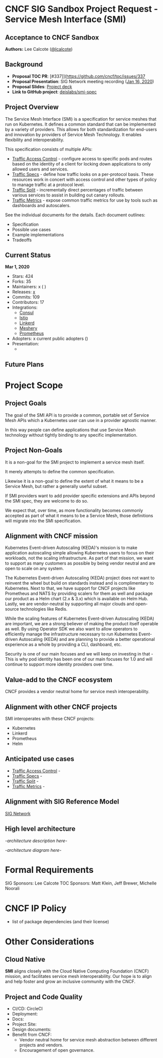 # CNCF SIG Sandbox Project Request - Service Mesh Interface (SMI)

## Acceptance to CNCF Sandbox

**Authors:** Lee Calcote ([@lcalcote](https://twitter.com/lcalcote))

## Background

- **Proposal TOC PR**: [#337]](https://github.com/cncf/toc/issues/337
- **Proposal Presentation**: SIG Network meeting recording ([Jan 16, 2020](https://youtu.be/1eOrDXUrS-k))
- **Proposal Slides**: [Project deck](https://docs.google.com/presentation/d/11MssWPEyolaZwmJfg7sKE2BwSnGsmrXR3tdCscwf-WA/edit?usp=sharing)
- **Link to GitHub project**: [deislabs/smi-spec](https://github.com/deislabs/smi-spec)

## Project Overview

The Service Mesh Interface (SMI) is a specification for service meshes that run on Kubernetes. 
It defines a common standard that can be implemented by a variety of providers. This allows for both standardization for end-users and innovation by providers of Service Mesh Technology. It enables flexibility and interoperability.

This specification consists of multiple APIs:

- [Traffic Access Control](https://github.com/deislabs/smi-spec/blob/master/traffic-access-control.md) - configure access to specific pods and routes based on the identity of a client for locking down applications to only allowed users and services.
- [Traffic Specs](https://github.com/deislabs/smi-spec/blob/master/traffic-specs.md) - define how traffic looks on a per-protocol basis. These resources work in concert with access control and other types of policy to manage traffic at a protocol level.
- [Traffic Split](https://github.com/deislabs/smi-spec/blob/master/traffic-split.md) - incrementally direct percentages of traffic between various services to assist in building out canary rollouts.
- [Traffic Metrics](https://github.com/deislabs/smi-spec/blob/master/traffic-metrics.md) - expose common traffic metrics for use by tools such as dashboards and autoscalers.

See the individual documents for the details. Each document outlines:

- Specification
- Possible use cases
- Example implementations
- Tradeoffs

## Current Status

__Mar 1, 2020__

- Stars: 424
- Forks: 35
- Maintainers: x ( )
- Releases: [x](https://github.com/deislabs/smi-spec/releases)
- Commits: 109
- Contributors: 17
- Integrations:
  - [Consul](https://consul.io)
  - [Istio](https://istio.io)
  - [Linkerd](https://linkerd.io)
  - [Meshery](https://meshery.io)
  - [Prometheus](https://prometheus.io)
- Adopters: x current public adopters ()
- Presentation:
  - []()
  
## Future Plans

# Project Scope

## Project Goals

The goal of the SMI API is to provide a common, portable set of Service Mesh APIs which a Kubernetes user can use in a provider agnostic manner. 

In this way people can define applications that use Service Mesh technology without tightly binding to any specific implementation.

## Project Non-Goals
It is a non-goal for the SMI project to implement a service mesh itself. 

It merely attempts to define the common specification. 

Likewise it is a non-goal to define the extent of what it means to be a Service Mesh, but rather a generally useful subset. 

If SMI providers want to add provider specific extensions and APIs beyond the SMI spec, they are welcome to do so. 

We expect that, over time, as more functionality becomes commonly accepted as part of what it means to be a Service Mesh, those definitions will migrate into the SMI specification.

## Alignment with CNCF mission

Kubernetes Event-driven Autoscaling (KEDA)'s mission is to make application autoscaling simple allowing Kubernetes users to focus on their workloads, not the scaling infrastructure. As part of that mission, we want to support as many customers as possible by being vendor neutral and are open to scale on any system.

The Kubernetes Event-driven Autoscaling (KEDA) project does not want to reinvent the wheel but build on standards instead and is complimentary to Kubernetes. Next to that, we have support for CNCF projects like Prometheus and NATS by providing scalers for them as well and package our product as a Helm chart (2.x & 3.x) which is available on Helm Hub. Lastly, we are vendor-neutral by supporting all major clouds and open-source technologies like Redis.

While the scaling features of Kubernetes Event-driven Autoscaling (KEDA) are important, we are a strong believer of making the product itself operable as well. By using Operator SDK we also want to allow operators to efficiently manage the infrastructure necessary to run Kubernetes Event-driven Autoscaling (KEDA) and are planning to provide a better operational experience as a whole by providing a CLI, dashboard, etc.

Security is one of our main focuses and we will keep on investing in that - This is why pod identity has been one of our main focuses for 1.0 and will continue to support more identity providers over time.

## Value-add to the CNCF ecosystem

CNCF provides a vendor neutral home for service mesh interoperability.


## Alignment with other CNCF projects

SMI interoperates with these CNCF projects:

- Kubernetes
- Linkerd
- Prometheus
- Helm

## Anticipated use cases

- [Traffic Access Control](https://github.com/deislabs/smi-spec/blob/master/traffic-access-control.md) - 
- [Traffic Specs](https://github.com/deislabs/smi-spec/blob/master/traffic-specs.md) - 
- [Traffic Split](https://github.com/deislabs/smi-spec/blob/master/traffic-split.md) - 
- [Traffic Metrics](https://github.com/deislabs/smi-spec/blob/master/traffic-metrics.md) - 

## Alignment with SIG Reference Model

[SIG Network](https://github.com/cncf/sig-network)

## High level architecture

_-architecture description here-_

_-architecture diagram here-_

# Formal Requirements

SIG Sponsors: Lee Calcote
TOC Sponsors: Matt Klein, Jeff Brewer, Michelle Noorali

# CNCF IP Policy

- list of package dependencies (and their license)

# Other Considerations

## Cloud Native

**SMI** aligns closely with the Cloud Native Computing Foundation (CNCF) mission, and facilitates service mesh interoperability. Our hope is to align and help foster and grow an inclusive community with the CNCF.

## Project and Code Quality

- CI/CD: CircleCI
- Deployment:
- Docs:
- Project Site:
- Design documents:
- Benefit from CNCF:
  - Vendor neutral home for service mesh abstraction between different projects and vendors.
  - Encouragement of open governance.
